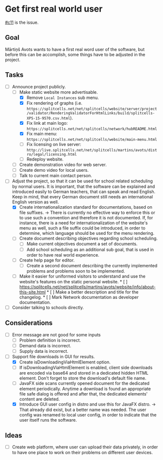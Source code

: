 # Get first real world user
[\#c11](https://codeberg.org/splitcells-net/net.splitcells.network.community/issues/11) is the issue.
## Goal
Mārtiņš Avots wants to have a first real word user of the software,
but before this can be accomplish,
some things have to be adjusted in the project.
## Tasks
* [ ] Announce project publicly.
    * [ ] Make static website more advertisable.
        * [x] Remove `Local Instances` sub menu.
        * [x] Fix rendering of graphs (i.e. `https://splitcells.net/net/splitcells/website/server/project/validator/RenderingValidatorForHtmlLinks/build/splitcells-XPS-15-9570.csv.html`).
        * [x] Fix link at main logo: `https://splitcells.net/net/splitcells/network/hubREADME.html`
        * [x] Fix main menu: `https://splitcells.net/net/splitcells/website/main-menu.html`
        * [ ] Fix licensing on live server: `http://live.splitcells.net/net/splitcells/martins/avots/distro/legal/licensing.html`
        * [ ] Redeploy website.
    * [ ] Create demonstration video for web server.
    * [ ] Create demo video for local users.
    * [ ] Talk to current main contact person.
* [ ] Adjust the project, so that it can be used for school related scheduling by normal users.
    It is important, that the software can be explained and introduced easily to German teachers,
    that can speak and read English.
    Keep in mind, that every German document still needs an international English version as well.
    * [x] Create internationalization standard for documentations, based on file suffixes.
      -> There is currently no effective way to enforce this or to use such a convention and therefore it is not documented.
      If, for instance, there is a need for internationalization of the website's menu as well,
      such a file suffix could be introduced, in order to determine, which language should be used for the menu rendering.
    * [ ] Create document describing objectives regarding school scheduling.
        * [ ] Make current objectives document a set of documents.
        * [ ] Add school scheduling as an additional sub goal, that is used in order to have real world experience.
    * [ ] Create help page for editor.
        * [ ] Create a second document describing the currently implemented problems and problems soon to be implemented.
    * [ ] Make it easier for uniformed visitors to understand and use the website's features on the static personal website.
          * [ ] https://splitcells.net/net/splitcells/martins/avots/website/info/about-this-site.html
          * [ ] Make a better description and title for the changelog.
          * [ ] Mark Network documentation as developer documentation.
* [ ] Consider talking to schools directly.
## Considerations
* [ ] Error message are not good for some inputs
    * [ ] Problem definition is incorrect.
    * [ ] Demand data is incorrect.
    * [ ] Supply data is incorrect.
* [ ] Support file downloads in GUI for results.
    * [x] Create isDownloadingViaHtmlElement option.
    * [ ] If isDownloadingViaHtmlElement is enabled, client side downloads are encoded via base64 and stored in a dedicated hidden HTML element.
      Don't forget to store the download's default file name.
    * [ ] JavaFX side scans currently opened document for the dedicated element periodically.
      Anytime a download is found an appropriate file safe dialog is offered and after that,
      the dedicated elements' content are deleted.
    * [x] Introduce GUI user config in distro and use this for JavaFX distro. -> That already did exist, but a better name was needed. The user config was renamed to local user config, in order to indicate that the user itself runs the software.
## Ideas
* [ ] Create web platform, where user can upload their data privately, in order to have one place to work on their problems on different user devices.